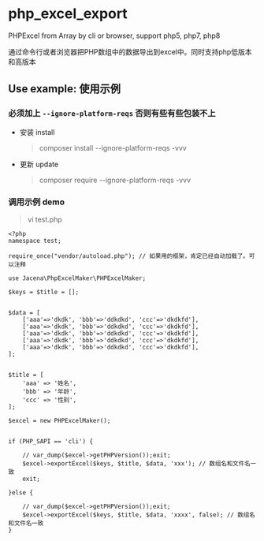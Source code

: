 # php_excel_export
PHPExcel from Array by cli or browser, support php5, php7, php8

通过命令行或者浏览器把PHP数组中的数据导出到excel中。同时支持php低版本和高版本

## Use example: 使用示例


### 必须加上  `--ignore-platform-reqs` 否则有些有些包装不上
- 安装 install 
    > composer install --ignore-platform-reqs -vvv
- 更新 update
    > composer require --ignore-platform-reqs -vvv

### 调用示例 demo

> vi test.php

> 
```
<?php
namespace test;

require_once("vendor/autoload.php"); // 如果用的框架，肯定已经自动加载了。可以注释

use Jacena\PhpExcelMaker\PHPExcelMaker;

$keys = $title = [];


$data = [
    ['aaa'=>'dkdk', 'bbb'=>'ddkdkd', 'ccc'=>'dkdkfd'],
    ['aaa'=>'dkdk', 'bbb'=>'ddkdkd', 'ccc'=>'dkdkfd'],
    ['aaa'=>'dkdk', 'bbb'=>'ddkdkd', 'ccc'=>'dkdkfd'],
    ['aaa'=>'dkdk', 'bbb'=>'ddkdkd', 'ccc'=>'dkdkfd'],
    ['aaa'=>'dkdk', 'bbb'=>'ddkdkd', 'ccc'=>'dkdkfd'],
];


$title = [
    'aaa' => '姓名',
    'bbb' => '年龄',
    'ccc' => '性别',
];

$excel = new PHPExcelMaker();


if (PHP_SAPI == 'cli') {
    
    // var_dump($excel->getPHPVersion());exit;
    $excel->exportExcel($keys, $title, $data, 'xxx'); // 数组名和文件名一致
    exit;

}else {
    
    // var_dump($excel->getPHPVersion());exit;
    $excel->exportExcel($keys, $title, $data, 'xxxx', false); // 数组名和文件名一致
}

```



